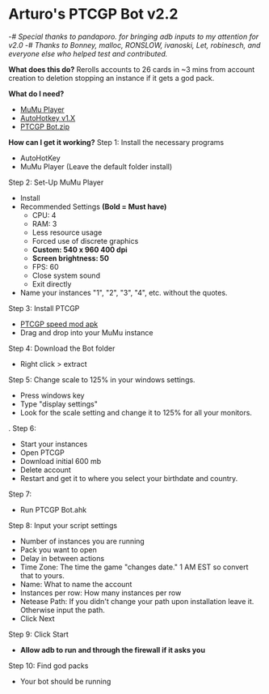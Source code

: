 # **__Arturo's PTCGP Bot v2.2__**
-# *Special thanks to pandaporo. for bringing adb inputs to my attention for v2.0*
-# *Thanks to Bonney, malloc, RONSLOW, ivanoski, Let, robinesch, and everyone else who helped test and contributed.*

**__What does this do?__**
Rerolls accounts to 26 cards in ~3 mins from account creation to deletion stopping an instance if it gets a god pack.

**__What do I need?__**
- [MuMu Player](https://www.mumuplayer.com/)
- [AutoHotkey v1.X](https://www.autohotkey.com/download/ahk-install.exe)
- [PTCGP Bot.zip](https://drive.google.com/file/d/1uB5ugxO5hhqN_BdXPd5_BDBgn7p37HnD/view?usp=sharing)

**__How can I get it working?__**
Step 1: Install the necessary programs
- AutoHotKey
- MuMu Player (Leave the default folder install)

Step 2: Set-Up MuMu Player
- Install
- Recommended Settings **(Bold = Must have)**
  - CPU: 4
  - RAM: 3
  - Less resource usage
  - Forced use of discrete graphics
  - **Custom: 540 x 960 400 dpi**
  - **Screen brightness: 50**
  - FPS: 60
  - Close system sound
  - Exit directly
- Name your instances "1", "2", "3", "4", etc. without the quotes.

Step 3: Install PTCGP
- [PTCGP speed mod apk](https://modsfire.com/y6p37S9f7n2fD38)
- Drag and drop into your MuMu instance

Step 4: Download the Bot folder
- Right click > extract

Step 5: Change scale to 125% in your windows settings.
- Press windows key
- Type "display settings"
- Look for the scale setting and change it to 125% for all your monitors.

.
Step 6: 
- Start your instances
- Open PTCGP
- Download initial 600 mb
- Delete account
- Restart and get it to where you select your birthdate and country. 

Step 7: 
- Run PTCGP Bot.ahk

Step 8: Input your script settings
- Number of instances you are running
- Pack you want to open
- Delay in between actions
- Time Zone: The time the game "changes date." 1 AM EST so convert that to yours.
- Name: What to name the account
- Instances per row: How many instances per row
- Netease Path: If you didn't change your path upon installation leave it. Otherwise input the path.
- Click Next

Step 9: Click Start
- **Allow adb to run and through the firewall if it asks you**

Step 10: Find god packs
- Your bot should be running
